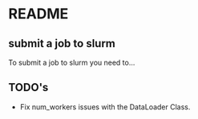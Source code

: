 # README
## submit a job to slurm
To submit a job to slurm you need to...
## TODO's
- Fix num_workers issues with the DataLoader Class.